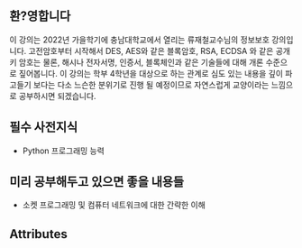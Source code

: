 ## 환?영합니다

이 강의는 2022년 가을학기에 충남대학교에서 열리는 류재철교수님의 정보보호 강의입니다. 고전암호부터 시작해서 DES, AES와 같은 블록암호, RSA, ECDSA 와 같은 공개키 암호는 물론, 해시나 전자서명, 인증서, 블록체인과 같은 기술들에 대해 개론 수준으로 짚어봅니다. 이 강의는 학부 4학년을 대상으로 하는 관계로 심도 있는 내용을 깊이 파고들기 보다는 다소 느슨한 분위기로 진행 될 예정이므로 자연스럽게 교양이라는 느낌으로 공부하시면 되겠습니다.

## 필수 사전지식

* Python 프로그래밍 능력

## 미리 공부해두고 있으면 좋을 내용들

* 소켓 프로그래밍 및 컴퓨터 네트워크에 대한 간략한 이해

## Attributes
